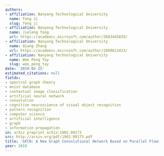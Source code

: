 ```yaml
---
authors:
- affiliation: Nanyang Technological University
  name: Feng Ji
  slug: feng_ji
- affiliation: Nanyang Technological University
  name: Jielong Yang
  url: https://academic.microsoft.com/author/2683445829/
- affiliation: Nanyang Technological University
  name: Qiang Zhang
  url: https://academic.microsoft.com/author/2989813413/
- affiliation: Nanyang Technological University
  name: Wee Peng Tay
  slug: wee_peng_tay
date: '2019-02-25'
estimated_citations: null
fields:
- spectral graph theory
- mnist database
- contextual image classification
- artificial neural network
- convolution
- cognitive neuroscience of visual object recognition
- pattern recognition
- computer science
- artificial intelligence
- graph
- information propagation
in: arXiv preprint arXiv:1902.09173
src: http://arxiv.org/pdf/1902.09173.pdf
title: 'GFCN: A New Graph Convolutional Network Based on Parallel Flows'
year: 2019
---
```

